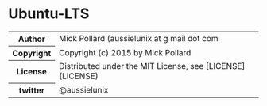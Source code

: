 # Ubuntu-LTS


<table>
  <tr>
    <th>Author</th><td>Mick Pollard (aussielunix at g mail dot com</td>
  </tr>
  <tr>
    <th>Copyright</th><td>Copyright (c) 2015 by Mick Pollard</td>
  </tr>
  <tr>
    <th>License</th><td>Distributed under the MIT License, see [LICENSE](LICENSE)</td>
  </tr>
  <tr>
    <th>twitter </th><td>@aussielunix</td>
  </tr>
</table>



